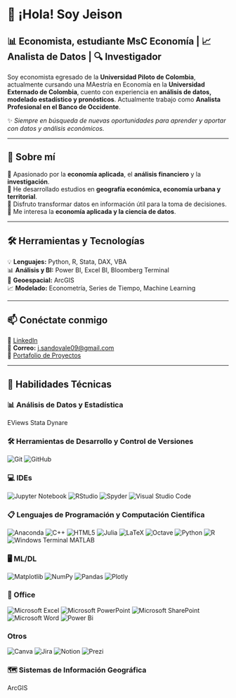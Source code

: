 # 👋 ¡Hola! Soy Jeison 

## 📊 Economista, estudiante MsC Economía | 📈 Analista de Datos | 🔍 Investigador  

Soy economista egresado de la **Universidad Piloto de Colombia**, actualmente cursando una MAestría en Economía en la **Universidad Externado de Colombia**, cuento con experiencia en **análisis de datos, modelado estadístico y pronósticos**. Actualmente trabajo como **Analista Profesional en el Banco de Occidente**. 

✨ _Siempre en búsqueda de nuevas oportunidades para aprender y aportar con datos y análisis económicos._  

---

## 🚀 Sobre mí  
🔹 Apasionado por la **economía aplicada**, el **análisis financiero** y la **investigación**.  
🔹 He desarrollado estudios en **geografía económica, economía urbana y territorial**.  
🔹 Disfruto transformar datos en información útil para la toma de decisiones.  
🔹 Me interesa la **economía aplicada y la ciencia de datos**.  

---

## 🛠️ Herramientas y Tecnologías  
💡 **Lenguajes:** Python, R, Stata, DAX, VBA  
📊 **Análisis y BI:** Power BI, Excel BI, Bloomberg Terminal  
📍 **Geoespacial:** ArcGIS  
📈 **Modelado:** Econometría, Series de Tiempo, Machine Learning  

---

## 📫 Conéctate conmigo  
💼 [LinkedIn](https://www.linkedin.com/in/jg-sandoval/)  
📧 **Correo:** j.sandovale09@gmail.com  
📂 [Portafolio de Proyectos](https://github.com/tuusuario)  

---

## 📌 Habilidades Técnicas  

### 📊 Análisis de Datos y Estadística  
EViews  Stata  Dynare  

### 🛠 Herramientas de Desarrollo y Control de Versiones
![Git](https://img.shields.io/badge/git-%23F05033.svg?style=for-the-badge&logo=git&logoColor=white) ![GitHub](https://img.shields.io/badge/github-%23121011.svg?style=for-the-badge&logo=github&logoColor=white)

### 💻 IDEs
![Jupyter Notebook](https://img.shields.io/badge/jupyter-%23FA0F00.svg?style=for-the-badge&logo=jupyter&logoColor=white) ![RStudio](https://img.shields.io/badge/RStudio-4285F4?style=for-the-badge&logo=rstudio&logoColor=white) ![Spyder](https://img.shields.io/badge/Spyder-838485?style=for-the-badge&logo=spyder%20ide&logoColor=maroon) ![Visual Studio Code](https://img.shields.io/badge/Visual%20Studio%20Code-0078d7.svg?style=for-the-badge&logo=visual-studio-code&logoColor=white)

### 📋 Lenguajes de Programación y Computación Científica  
![Anaconda](https://img.shields.io/badge/Anaconda-%2344A833.svg?style=for-the-badge&logo=anaconda&logoColor=white)  ![C++](https://img.shields.io/badge/c++-%2300599C.svg?style=for-the-badge&logo=c%2B%2B&logoColor=white) ![HTML5](https://img.shields.io/badge/html5-%23E34F26.svg?style=for-the-badge&logo=html5&logoColor=white) ![Julia](https://img.shields.io/badge/-Julia-9558B2?style=for-the-badge&logo=julia&logoColor=white) ![LaTeX](https://img.shields.io/badge/latex-%23008080.svg?style=for-the-badge&logo=latex&logoColor=white) ![Octave](https://img.shields.io/badge/OCTAVE-darkblue?style=for-the-badge&logo=octave&logoColor=fcd683) ![Python](https://img.shields.io/badge/python-3670A0?style=for-the-badge&logo=python&logoColor=ffdd54) ![R](https://img.shields.io/badge/r-%23276DC3.svg?style=for-the-badge&logo=r&logoColor=white) ![Windows Terminal](https://img.shields.io/badge/Windows%20Terminal-%234D4D4D.svg?style=for-the-badge&logo=windows-terminal&logoColor=white) MATLAB

### 🖥️ ML/DL
![Matplotlib](https://img.shields.io/badge/Matplotlib-%23ffffff.svg?style=for-the-badge&logo=Matplotlib&logoColor=black) ![NumPy](https://img.shields.io/badge/numpy-%23013243.svg?style=for-the-badge&logo=numpy&logoColor=white) ![Pandas](https://img.shields.io/badge/pandas-%23150458.svg?style=for-the-badge&logo=pandas&logoColor=white) ![Plotly](https://img.shields.io/badge/Plotly-%233F4F75.svg?style=for-the-badge&logo=plotly&logoColor=white)

### 🏢 Office
![Microsoft Excel](https://img.shields.io/badge/Microsoft_Excel-217346?style=for-the-badge&logo=microsoft-excel&logoColor=white) ![Microsoft PowerPoint](https://img.shields.io/badge/Microsoft_PowerPoint-B7472A?style=for-the-badge&logo=microsoft-powerpoint&logoColor=white) ![Microsoft SharePoint ](https://img.shields.io/badge/Microsoft_SharePoint-0078D4?style=for-the-badge&logo=microsoft-sharepoint&logoColor=white) ![Microsoft Word](https://img.shields.io/badge/Microsoft_Word-2B579A?style=for-the-badge&logo=microsoft-word&logoColor=white) ![Power Bi](https://img.shields.io/badge/power_bi-F2C811?style=for-the-badge&logo=powerbi&logoColor=black)

### Otros
![Canva](https://img.shields.io/badge/Canva-%2300C4CC.svg?style=for-the-badge&logo=Canva&logoColor=white) ![Jira](https://img.shields.io/badge/jira-%230A0FFF.svg?style=for-the-badge&logo=jira&logoColor=white) ![Notion](https://img.shields.io/badge/Notion-%23000000.svg?style=for-the-badge&logo=notion&logoColor=white) ![Prezi](https://img.shields.io/badge/Prezi-%23000000.svg?style=for-the-badge&logo=Prezi&logoColor=white) 

### 🗺 Sistemas de Información Geográfica  
ArcGIS 
